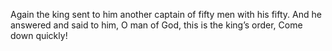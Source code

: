 Again the king sent to him another captain of fifty men with his fifty. And he answered and said to him, O man of God, this is the king’s order, Come down quickly!

